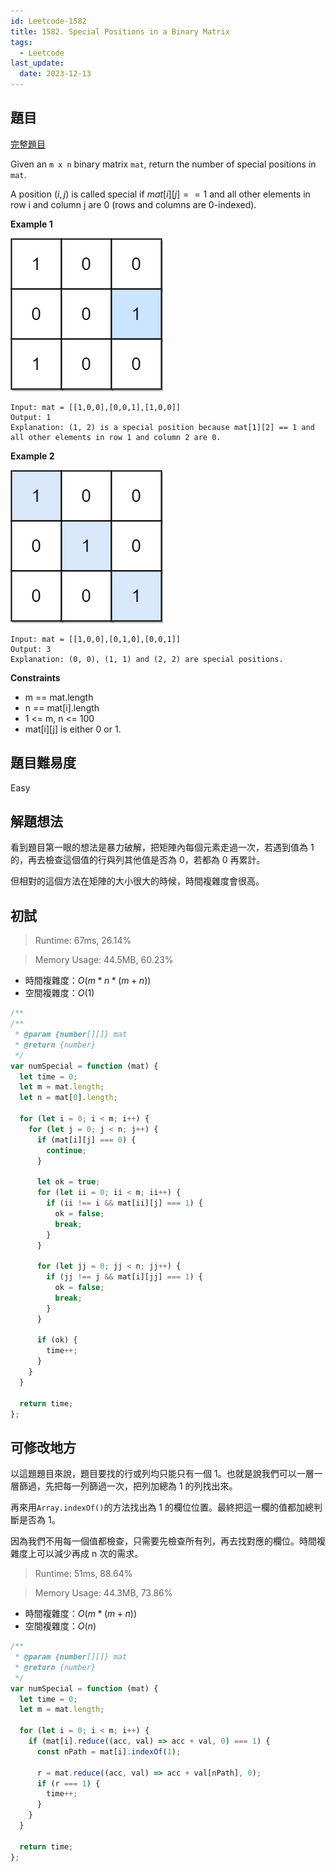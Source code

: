```yaml
---
id: Leetcode-1582
title: 1582. Special Positions in a Binary Matrix
tags:
  - Leetcode
last_update:
  date: 2023-12-13
---
```


## 題目

[完整題目](https://leetcode.com/problems/special-positions-in-a-binary-matrix/)

Given an `m x n` binary matrix `mat`, return the number of special positions in `mat`.

A position $(i, j)$ is called special if $mat[i][j] == 1$ and all other elements in row i and column j are 0 (rows and columns are 0-indexed).

**Example 1**

![ex1](/static/img/tutorial/Leetcode/1582/special1.jpg)

```
Input: mat = [[1,0,0],[0,0,1],[1,0,0]]
Output: 1
Explanation: (1, 2) is a special position because mat[1][2] == 1 and all other elements in row 1 and column 2 are 0.

```

**Example 2**

![ex2](/static/img/tutorial/Leetcode/1582/special-grid.jpg)

```
Input: mat = [[1,0,0],[0,1,0],[0,0,1]]
Output: 3
Explanation: (0, 0), (1, 1) and (2, 2) are special positions.
```

**Constraints**

- m == mat.length
- n == mat[i].length
- 1 <= m, n <= 100
- mat[i][j] is either 0 or 1.

## 題目難易度

Easy

## 解題想法

看到題目第一眼的想法是暴力破解，把矩陣內每個元素走過一次，若遇到值為 1 的，再去檢查這個值的行與列其他值是否為 0，若都為 0 再累計。

但相對的這個方法在矩陣的大小很大的時候，時間複雜度會很高。

## 初試

> Runtime: 67ms, 26.14%

> Memory Usage: 44.5MB, 60.23%

- 時間複雜度：$O(m*n*(m+n))$
- 空間複雜度：$O(1)$

```javascript
/**
/**
 * @param {number[][]} mat
 * @return {number}
 */
var numSpecial = function (mat) {
  let time = 0;
  let m = mat.length;
  let n = mat[0].length;

  for (let i = 0; i < m; i++) {
    for (let j = 0; j < n; j++) {
      if (mat[i][j] === 0) {
        continue;
      }

      let ok = true;
      for (let ii = 0; ii < m; ii++) {
        if (ii !== i && mat[ii][j] === 1) {
          ok = false;
          break;
        }
      }

      for (let jj = 0; jj < n; jj++) {
        if (jj !== j && mat[i][jj] === 1) {
          ok = false;
          break;
        }
      }

      if (ok) {
        time++;
      }
    }
  }

  return time;
};
```

## 可修改地方

以這題題目來說，題目要找的行或列均只能只有一個 1。也就是說我們可以一層一層篩過，先把每一列篩過一次，把列加總為 1 的列找出來。

再來用`Array.indexOf()`的方法找出為 1 的欄位位置。最終把這一欄的值都加總判斷是否為 1。

因為我們不用每一個值都檢查，只需要先檢查所有列，再去找對應的欄位。時間複雜度上可以減少再成 n 次的需求。

> Runtime: 51ms, 88.64%

> Memory Usage: 44.3MB, 73.86%

- 時間複雜度：$O(m*(m+n))$
- 空間複雜度：$O(n)$

```javascript
/**
 * @param {number[][]} mat
 * @return {number}
 */
var numSpecial = function (mat) {
  let time = 0;
  let m = mat.length;

  for (let i = 0; i < m; i++) {
    if (mat[i].reduce((acc, val) => acc + val, 0) === 1) {
      const nPath = mat[i].indexOf(1);

      r = mat.reduce((acc, val) => acc + val[nPath], 0);
      if (r === 1) {
        time++;
      }
    }
  }

  return time;
};
```
